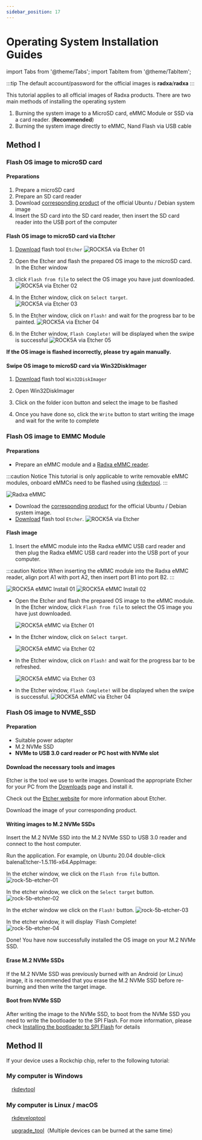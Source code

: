 ```yaml
---
sidebar_position: 17
---
```


# Operating System Installation Guides

import Tabs from '@theme/Tabs';
import TabItem from '@theme/TabItem';

:::tip
The default account/password for the official images is **radxa**/**radxa**
:::

This tutorial applies to all official images of Radxa products.
There are two main methods of installing the operating system

1. Burning the system image to a MicroSD card, eMMC Module or SSD via a card reader. (**Recommended**)
2. Burning the system image directly to eMMC, Nand Flash via USB cable

## Method I

<Tabs queryString="target">
  <TabItem value="microSD" label="microSD">

### Flash OS image to microSD card

#### Preparations

1. Prepare a microSD card
2. Prepare an SD card reader
3. Download [corresponding product](/productlist) of the official Ubuntu / Debian system image
4. Insert the SD card into the SD card reader, then insert the SD card reader into the USB port of the computer

#### Flash OS image to microSD card via Etcher

1. [Download](https://etcher.balena.io/) flash tool `Etcher`
   ![ROCK5A via Etcher 01](/img/rock5a/rock5a-etcher.webp)

2. Open the Etcher and flash the prepared OS image to the microSD card. In the Etcher window
3. click `Flash from file` to select the OS image you have just downloaded.
   ![ROCK5A via Etcher 02](/img/rock5a/rock5a-etcher-1.webp)

4. In the Etcher window, click on `Select target`.  
   ![ROCK5A via Etcher 03](/img/rock5a/rock5a-etcher-2.webp)

5. In the Etcher window, click on `Flash!` and wait for the progress bar to be painted.
   ![ROCK5A via Etcher 04](/img/rock5a/rock5a-etcher-3.webp)

6. In the Etcher window, `Flash Complete!` will be displayed when the swipe is successful
   ![ROCK5A via Etcher 05](/img/rock5a/rock5a-etcher-4.webp)

**If the OS image is flashed incorrectly, please try again manually.**

#### Swipe OS image to microSD card via Win32DiskImager

<!--此处缺少 Win32DiskImager 英文界面的图-->

1. [Download](https://win32diskimager.org/) flash tool `Win32DiskImager`

2. Open Win32DiskImager

3. Click on the folder icon button and select the image to be flashed

4. Once you have done so, click the `Write` button to start writing the image and wait for the write to complete

<!-- end of the list -->

  </TabItem>
  <TabItem value="eMMC Module" label="eMMC Module">

### Flash OS image to EMMC Module

#### Preparations

- Prepare an eMMC module and a [Radxa eMMC reader](../accessories/emmc_reader).

:::caution Notice
This tutorial is only applicable to write removable eMMC modules, onboard eMMCs need to be flashed using [rkdevtool](rksdk/rkdevtool).
:::

![Radxa eMMC](/img/accessories/emmc_related_01.webp)

- Download the [corresponding product](/productlist) for the official Ubuntu / Debian system image.
- [Download](https://etcher.balena.io/) flash tool `Etcher`.
  ![ROCK5A via Etcher](/img/rock5a/rock5a-etcher.webp)

#### Flash image

1. Insert the eMMC module into the Radxa eMMC USB card reader and then plug the Radxa eMMC USB card reader into the USB port of your computer.

:::caution Notice
When inserting the eMMC module into the Radxa eMMC reader, align port A1 with port A2, then insert port B1 into port B2.
:::

![ROCK5A eMMC Install 01](/img/accessories/emmc-install1.webp)
![ROCK5A eMMC Install 02](/img/accessories/emmc-install2.webp)

- Open the Etcher and flash the prepared OS image to the eMMC module. In the Etcher window, click `Flash from file` to select the OS image you have just downloaded.

  ![ROCK5A eMMC via Etcher 01](/img/rock5a/rock5a-etcher-1.webp)

- In the Etcher window, click on `Select target`.

  ![ROCK5A eMMC via Etcher 02](/img/rock5a/rock5a-etcher-2.webp)

- In the Etcher window, click on `Flash!` and wait for the progress bar to be refreshed.

  ![ROCK5A eMMC via Etcher 03](/img/rock5a/rock5a-etcher-3.webp)

- In the Etcher window, `Flash Complete!` will be displayed when the swipe is successful.
  ![ROCK5A eMMC via Etcher 04](/img/rock5a/rock5a-etcher-4.webp)

<!-- end of the list -->

  </TabItem>
  <TabItem value="NVMe_SSD" label="NVMe SSD">

### Flash OS image to NVME_SSD

#### Preparation

- Suitable power adapter
- M.2 NVMe SSD
- **NVMe to USB 3.0 card reader or PC host with NVMe slot**

#### Download the necessary tools and images

Etcher is the tool we use to write images. Download the appropriate Etcher for your PC from the [Downloads](https://www.balena.io/etcher#download-etcher) page and install it.

Check out the [Etcher website](https://www.balena.io/etcher) for more information about Etcher.

Download the image of your corresponding product.

#### Writing images to M.2 NVMe SSDs

Insert the M.2 NVMe SSD into the M.2 NVMe SSD to USB 3.0 reader and connect to the host computer.

Run the application. For example, on Ubuntu 20.04 double-click balenaEtcher-1.5.116-x64.AppImage:

In the etcher window, we click on the `Flash from file` button.
![rock-5b-etcher-01](/img/rock5a/rock5a-etcher-1.webp)

In the etcher window, we click on the `Select target` button.
![rock-5b-etcher-02](/img/rock5a/rock5a-etcher-2.webp)

In the etcher window we click on the `Flash!` button.
![rock-5b-etcher-03](/img/rock5a/rock5a-etcher-3.webp)

In the etcher window, it will display `Flash Complete!  
![rock-5b-etcher-04](/img/rock5a/rock5a-etcher-4.webp)

Done! You have now successfully installed the OS image on your M.2 NVMe SSD.

#### Erase M.2 NVMe SSDs

If the M.2 NVMe SSD was previously burned with an Android (or Linux) image,
it is recommended that you erase the M.2 NVMe SSD before re-burning and then write the target image.

#### Boot from NVMe SSD

After writing the image to the NVMe SSD, to boot from the NVMe SSD you need to write the bootloader to the SPI Flash.
For more information, please check [Installing the bootloader to SPI Flash](rksdk/rkdevtool) for details

  </TabItem>
</Tabs>

## Method II

If your device uses a Rockchip chip, refer to the following tutorial:

### My computer is Windows

&emsp;[rkdevtool](/general-tutorial/rksdk/rkdevtool)

### My computer is Linux / macOS

&emsp;[rkdeveloptool](/general-tutorial/rksdk/rkdeveloptool)

&emsp;[upgrade_tool](general-tutorial/rksdk/upgrade_tool)（Multiple devices can be burned at the same time）
